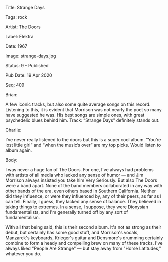 Title:  Strange Days

Tags:   rock

Artist: The Doors

Label:  Elektra

Date:   1967

Image:  strange-days.jpg

Status: 9 - Published

Pub Date: 19 Apr 2020

Seq:    409

Brian: 

A few iconic tracks, but also some quite average songs on this record. Listening to this, it is evident that Morrison was not nearly the poet so many have suggested he was. His best songs are simple ones, with great psychedelic blues behind him. Track: “Strange Days” definitely stands out. 

Charlie: 

I’ve never really listened to the doors but this is a super cool album. “You’re lost little girl” and “when the music’s over” are my top picks. Would listen to album again.

Body: 

I was never a huge fan of The Doors. For one, I've always had problems with artists of all media who lacked any sense of humor — and Jim Morrison always insisted you take him Very Seriously. But also The Doors were a band apart. None of the band members collaborated in any way with other bands of the era, even others based in Southern California. Neither did they influence, or were they influenced by, any of their peers, as far as I can tell. Finally, I guess, they lacked any sense of balance. They believed in taking things to extremes. In a sense, I suppose, they were Dionysian fundamentalists, and I'm generally turned off by any sort of fundamentalism. 

With all that being said, this is their second album. It's not as strong as their debut, but certainly has some good stuff, and Morrison's vocals, Manzarek's keyboards, Krieger's guitar and Densmore's drumming certainly combine to form a heady and compelling brew on many of these tracks. I've always liked "People Are Strange" — but stay away from "Horse Latitudes," whatever you do.
